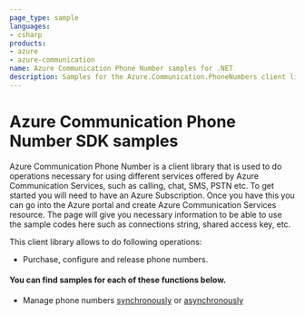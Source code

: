 ```yaml
---
page_type: sample
languages:
- csharp
products:
- azure
- azure-communication
name: Azure Communication Phone Number samples for .NET
description: Samples for the Azure.Communication.PhoneNumbers client library
---
```


# Azure Communication Phone Number SDK samples

Azure Communication Phone Number is a client library that is used to do operations necessary for using different services offered by Azure Communication Services, such as calling, chat, SMS, PSTN etc.
To get started you will need to have an Azure Subscription. Once you have this you can go into the Azure portal and create Azure Communication Services resource. The page will give you necessary information to be able to use the sample codes here such as connections string, shared access key, etc.

This client library allows to do following operations:
 - Purchase, configure and release phone numbers.

 #### You can find samples for each of these functions below.
 - Manage phone numbers [synchronously][sample_phonenumbers] or [asynchronously][sample_phonenumbers_async]

<!-- LINKS -->
[sample_phonenumbers]: https://github.com/Azure/azure-sdk-for-net/blob/master/sdk/communication/Azure.Communication.PhoneNumbers/samples/Sample2_PhoneNumberAdministrationClient.md
[sample_phonenumbers_async]: https://github.com/Azure/azure-sdk-for-net/blob/master/sdk/communication/Azure.Communication.PhoneNumbers/samples/Sample2_PhoneNumberAdministrationClientAsync.md
